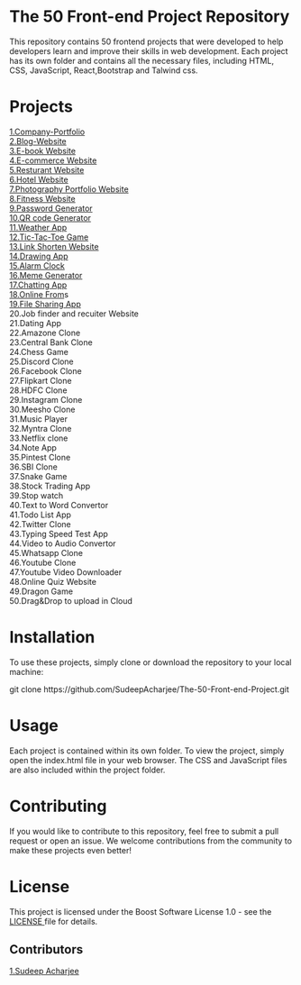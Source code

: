 # The 50 Front-end Project Repository
This repository contains 50 frontend projects that were developed to help developers learn and improve their skills in web development. Each project has its own folder and contains all the necessary files, including HTML, CSS, JavaScript, React,Bootstrap and Talwind css.

# Projects 
<a href="https://company-portfolio-1.netlify.app/">1.Company-Portfolio</a> <br>
<a href="https://blogger-sudeep.netlify.app/">2.Blog-Website </a><br>
<a href="https://e-book-03.netlify.app/">3.E-book Website</a><br>
<a href="https://thrift-flip-store.netlify.app/">4.E-commerce Website</a><br>
<a href="https://resutrantcode.netlify.app/">5.Resturant Website</a><br>
<a href="https://hotel-landing-06.netlify.app/">6.Hotel Website</a><br>
<a href="https://photography-portfolio07.netlify.app/">7.Photography Portfolio Website</a><br>
<a href="https://fitness-portfolio8.netlify.app/">8.Fitness Website</a><br>
<a href="https://generate-pass5.netlify.app/">9.Password Generator </a><br>
<a href="https://qr-code-generator10.netlify.app/">10.QR code Generator</a><br>
<a href="https://weather-app-11-sd.netlify.app/">11.Weather App</a><br>
<a href="https://tic-tac-toe-sdev.netlify.app/">12.Tic-Tac-Toe Game</a><br>
<a href="https://link-shorten-13.netlify.app/">13.Link Shorten Website</a><br>
<a href="https://drawing-app-14.netlify.app/">14.Drawing App</a><br>
<a href="https://alarm-clock-15.netlify.app/">15.Alarm Clock</a><br>
<a href="https://meme-generator-16.netlify.app/">16.Meme Generator</a><br>
<a href="https://chatting-webapp-17.netlify.app/">17.Chatting App</a><br>
<a href="https://onlinnne-form.netlify.app/">18.Online From</a>s<br>
<a href="https://translator-19.netlify.app/">19.File Sharing App</a><br>
20.Job finder and recuiter Website<br>
21.Dating App<br>
22.Amazone Clone<br>
23.Central Bank Clone<br>
24.Chess Game<br>
25.Discord Clone<br>
26.Facebook Clone<br>
27.Flipkart Clone<br>
28.HDFC Clone<br>
29.Instagram Clone<br>
30.Meesho Clone<br>
31.Music Player<br>
32.Myntra Clone<br>
33.Netflix clone<br>
34.Note App<br>
35.Pintest Clone<br>
36.SBI Clone<br>
37.Snake Game<br>
38.Stock Trading App<br>
39.Stop watch<br>
40.Text to Word Convertor<br>
41.Todo List App<br>
42.Twitter Clone<br>
43.Typing Speed Test App<br>
44.Video to Audio Convertor<br>
45.Whatsapp Clone<br>
46.Youtube Clone<br>
47.Youtube Video Downloader<br>
48.Online Quiz Website<br>
49.Dragon Game<br>
50.Drag&Drop to upload in Cloud<br>
# Installation
To use these projects, simply clone or download the repository to your local machine:
<p>git clone https://github.com/SudeepAcharjee/The-50-Front-end-Project.git</p>
  
# Usage
Each project is contained within its own folder. To view the project, simply open the index.html file in your web browser. The CSS and JavaScript files are also included within the project folder.
# Contributing
If you would like to contribute to this repository, feel free to submit a pull request or open an issue. We welcome contributions from the community to make these projects even better! 
# License
This project is licensed under the Boost Software License 1.0  - see the <a href="https://github.com/SudeepAcharjee/The-50-Front-end-Project/blob/main/LICENSE">LICENSE </a> file for details.
## Contributors
<a href="https://sudeep-portfolio.netlify.app">1.Sudeep Acharjee</a>
